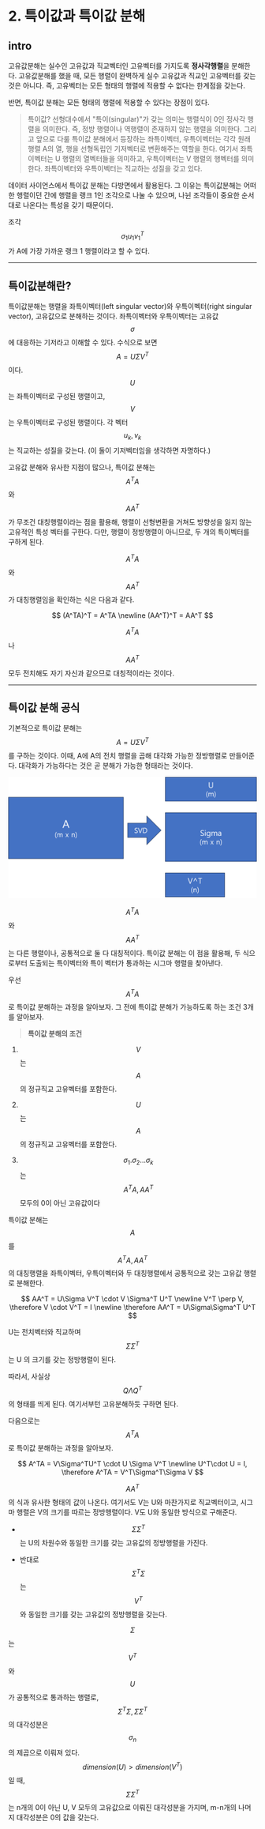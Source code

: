 # 2. 특이값과 특이값 분해

## intro 

고유값분해는 실수인 고유값과 직교벡터인 고유벡터를 가지도록 **정사각행렬**을 분해한다. 고유값분해를 했을 때, 모든 행렬이 완벽하게 실수 고유값과 직교인 고유벡터를 갖는 것은 아니다. 즉, 고유벡터는 모든 형태의 행렬에 적용할 수 없다는 한계점을 갖는다.

반면, 특이값 분해는 모든 형태의 행렬에 적용할 수 있다는 장점이 있다.

> 특이값?
    선형대수에서 "특이(singular)"가 갖는 의미는 행렬식이 0인 정사각 행렬을 의미한다. 즉, 정방 행렬이나 역행렬이 존재하지 않는 행렬을 의미한다. 그리고 앞으로 다룰 특이값 분해에서 등장하는 좌특이벡터, 우특이벡터는 각각 원래 행렬 A의 열, 행을 선형독립인 기저벡터로 변환해주는 역할을 한다. 여기서 좌특이벡터는 U 행렬의 열벡터들을 의미하고, 우특이벡터는 V 행렬의 행벡터를 의미한다. 좌특이벡터와 우특이벡터는 직교하는 성질을 갖고 있다. 

데이터 사이언스에서 특이값 분해는 다방면에서 활용된다. 그 이유는 특이값분해는 어떠한 행렬이던 간에 행렬을 랭크 1인 조각으로 나눌 수 있으며, 나뉜 조각들이 중요한 순서대로 나온다는 특성을 갖기 때문이다.

조각 $$\sigma_1 u_1 v_1^T$$가 A에 가장 가까운 랭크 1 행렬이라고 할 수 있다.

---

## 특이값분해란?

특이값분해는 행렬을 좌특이벡터(left singular vector)와 우특이벡터(right singular vector), 고유값으로 분해하는 것이다. 좌특이벡터와 우특이벡터는 고유값 $$\sigma$$에 대응하는 기저라고 이해할 수 있다. 수식으로 보면 $$A = U\Sigma V^T$$ 이다. $$U$$는 좌특이벡터로 구성된 행렬이고, $$V$$는 우특이벡터로 구성된 행렬이다. 각 벡터 $$u_k, v_k$$는 직교하는 성질을 갖는다. (이 둘이 기저벡터임을 생각하면 자명하다.)

고유값 분해와 유사한 지점이 많으나, 특이값 분해는 $$A^TA$$ 와 $$AA^T$$가 무조건 대칭행렬이라는 점을 활용해, 행렬이 선형변환을 거쳐도 방향성을 잃지 않는 고유적인 특성 벡터를 구한다. 다만, 행렬이 정방행렬이 아니므로, 두 개의 특이벡터를 구하게 된다. 

$$A^TA$$와 $$AA^T$$가 대칭행렬임을 확인하는 식은 다음과 같다.

$$
(A^TA)^T = A^TA
\newline
(AA^T)^T = AA^T
$$

$$A^TA$$ 나 $$AA^T$$ 모두 전치해도 자기 자신과 같으므로 대칭적이라는 것이다.

---

## 특이값 분해 공식

기본적으로 특이값 분해는 $$A = U \Sigma V^T$$ 를 구하는 것이다.  이때, A에 A의 전치 행렬을 곱해 대각화 가능한 정방행렬로 만들어준다. 대각화가 가능하다는 것은 곧 분해가 가능한 형태라는 것이다.

![특이값분해](../../../imgs/[linear-algebra-int]2-1.png)

$$A^TA$$ 와 $$AA^T$$는 다른 행렬이나, 공통적으로 둘 다 대칭적이다. 특이값 분해는 이 점을 활용해, 두 식으로부터 도출되는 특이벡터와 특이 벡터가 통과하는 시그마 행렬을 찾아낸다.

우선 $$A^TA$$로 특이값 분해하는 과정을 알아보자. 그 전에 특이값 분해가 가능하도록 하는 조건 3개를 알아보자.

> **특이값 분해의 조건**
1. $$V$$는 $$A$$의 정규직교 고유벡터를 포함한다.

2. $$U$$는 $$A$$의 정규직교 고유벡터를 포함한다.

3. $$\sigma_1. \sigma_2 ... \sigma_k$$는 $$A^TA, AA^T$$ 모두의 0이 아닌 고유값이다

특이값 분해는 $$A$$를 $$A^TA, AA^T$$의 대칭행렬을 좌특이벡터, 우특이벡터와 두 대칭행렬에서 공통적으로 갖는 고유값 행렬로 분해한다.

$$
AA^T = U\Sigma V^T \cdot V \Sigma^T U^T
\newline
V^T \perp V, \therefore V \cdot V^T = I
\newline
\therefore AA^T = U\Sigma\Sigma^T U^T
$$

U는 전치벡터와 직교하며 $$\Sigma\Sigma^T$$는 U 의 크기를 갖는 정방행렬이 된다. 

따라서, 사실상 $$Q\Lambda Q^T$$의 형태를 띄게 된다. 여기서부턴 고유분해하듯 구하면 된다.

다음으로는 $$A^TA$$로 특이값 분해하는 과정을 알아보자.

$$
A^TA = V\Sigma^TU^T \cdot U \Sigma V^T
\newline
U^T\cdot U = I, \therefore A^TA = V^T\Sigma^T\Sigma V
$$ 

$$AA^T$$의 식과 유사한 형태의 값이 나온다. 여기서도 V는 U와 마찬가지로 직교벡터이고, 시그마 행렬은 V의 크기를 따르는 정방행렬이다.
V도 U와 동일한 방식으로 구해준다.

- $$\Sigma \Sigma^T$$는 U의 차원수와 동일한 크기를 갖는 고유값의 정방행렬을 가진다.

- 반대로 $$\Sigma^T\Sigma$$는 $$V^T$$와 동일한 크기를 갖는 고유값의 정방행렬을 갖는다.

$$\Sigma$$는 $$V^T$$와 $$U$$가 공통적으로 통과하는 행렬로, $$\Sigma^T\Sigma, \Sigma\Sigma^T$$의 대각성분은 $$\sigma_n$$의 제곱으로 이뤄져 있다. $$dimension(U) > dimension(V^T)$$ 일 때, $$\Sigma\Sigma^T$$는 n개의 0이 아닌 U, V 모두의 고유값으로 이뤄진 대각성분을 가지며, m-n개의 나머지 대각성분은 0의 값을 갖는다. 


